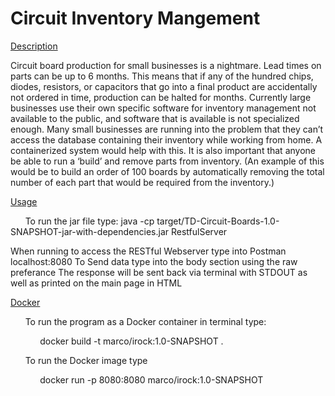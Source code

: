 # Circuit Inventory Mangement

<ins>Description</ins>

Circuit board production for small businesses is a nightmare. Lead times on parts can be
up to 6 months. This means that if any of the hundred chips, diodes, resistors, or capacitors that
go into a final product are accidentally not ordered in time, production can be halted for months.
Currently large businesses use their own specific software for inventory management not
available to the public, and software that is available is not specialized enough.
Many small businesses are running into the problem that they can’t access the database
containing their inventory while working from home. A containerized system would help with this.
It is also important that anyone be able to run a ‘build’ and remove parts from inventory. (An
example of this would be to build an order of 100 boards by automatically removing the total
number of each part that would be required from the inventory.)

<ins>Usage</ins>

&nbsp;&nbsp;&nbsp;&nbsp;&nbsp;&nbsp;To run the jar file type:
java -cp target/TD-Circuit-Boards-1.0-SNAPSHOT-jar-with-dependencies.jar RestfulServer

When running to access the RESTful Webserver type into Postman localhost:8080
To Send data type into the body section using the raw preferance
The response will be sent back via terminal with STDOUT as well as printed on the main page in HTML

<ins>Docker</ins>

&nbsp;&nbsp;&nbsp;&nbsp;&nbsp;&nbsp;To run the program as a Docker container in terminal type:
 
 &nbsp;&nbsp;&nbsp;&nbsp;&nbsp;&nbsp;&nbsp;&nbsp;&nbsp;&nbsp;&nbsp;&nbsp;docker build -t marco/irock:1.0-SNAPSHOT .

&nbsp;&nbsp;&nbsp;&nbsp;&nbsp;&nbsp;To run the Docker image type

&nbsp;&nbsp;&nbsp;&nbsp;&nbsp;&nbsp;&nbsp;&nbsp;&nbsp;&nbsp;&nbsp;&nbsp;docker run -p 8080:8080 marco/irock:1.0-SNAPSHOT